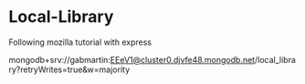 # Local-Library
Following mozilla tutorial with express

mongodb+srv://gabmartin:EEeV1@cluster0.djvfe48.mongodb.net/local_library?retryWrites=true&w=majority